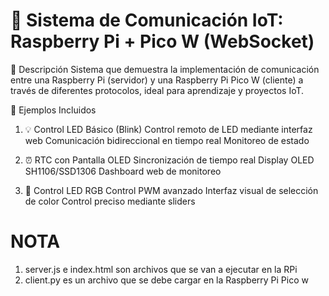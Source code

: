 # 🌟 Sistema de Comunicación IoT: Raspberry Pi + Pico W (WebSocket)

📝 Descripción
Sistema que demuestra la implementación de comunicación entre una Raspberry Pi (servidor) y una Raspberry Pi Pico W (cliente) a través de diferentes protocolos, ideal para aprendizaje y proyectos IoT.

🚀 Ejemplos Incluidos
1. 💡 Control LED Básico (Blink)
Control remoto de LED mediante interfaz web
Comunicación bidireccional en tiempo real
Monitoreo de estado

2. ⏰ RTC con Pantalla OLED
Sincronización de tiempo real
Display OLED SH1106/SSD1306
Dashboard web de monitoreo

3. 🌈 Control LED RGB
Control PWM avanzado
Interfaz visual de selección de color
Control preciso mediante sliders



# NOTA
1. server.js e index.html son archivos que se van a ejecutar en la RPi
2. client.py es un archivo que se debe cargar en la Raspberry Pi Pico w
